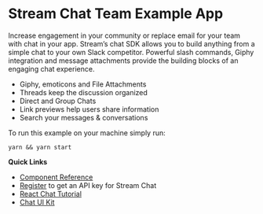 # Stream Chat Team Example App

Increase engagement in your community or replace email for your team with chat in your app. Stream’s chat SDK allows you to build anything from a simple chat to your own Slack competitor. Powerful slash commands, Giphy integration and message attachments provide the building blocks of an engaging chat experience.

- Giphy, emoticons and File Attachments
- Threads keep the discussion organized
- Direct and Group Chats
- Link previews help users share information
- Search your messages & conversations

To run this example on your machine simply run:

```
yarn && yarn start
```

**Quick Links**

- [Component Reference](https://getstream.github.io/stream-chat-react/)
- [Register](https://getstream.io/chat/trial/) to get an API key for Stream Chat
- [React Chat Tutorial](https://getstream.io/chat/react-chat/tutorial/)
- [Chat UI Kit](https://getstream.io/chat/ui-kit/)